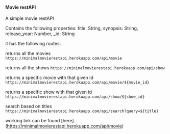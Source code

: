 #### Movie restAPI

A simple movie restAPI

Contains the following properties:
    title: String,
    synopsis: String,
    release_year: Number,
    _id: String

it has the following routes:

returns all the movies
`https://minimalmovierestapi.herokuapp.com/api/movie`

returns all the shows
`https://minimalmovierestapi.herokuapp.com/api/show`

returns a specific movie with that given id
`https://minimalmovierestapi.herokuapp.com/api/movie/${movie_id}`

returns a specific show with that given id
`https://minimalmovierestapi.herokuapp.com/api/show/${show_id}`

search based on titles
`https://minimalmovierestapi.herokuapp.com/api/search?query=${title}`



working link can be found [here].(https://minimalmovierestapi.herokuapp.com/api/movie)

